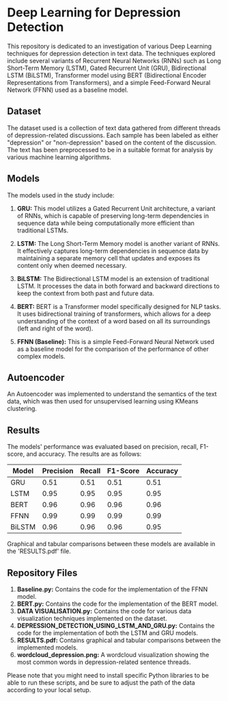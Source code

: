 # Deep Learning for Depression Detection

This repository is dedicated to an investigation of various Deep Learning techniques for depression detection in text data. The techniques explored include several variants of Recurrent Neural Networks (RNNs) such as Long Short-Term Memory (LSTM), Gated Recurrent Unit (GRU), Bidirectional LSTM (BiLSTM), Transformer model using BERT (Bidirectional Encoder Representations from Transformers), and a simple Feed-Forward Neural Network (FFNN) used as a baseline model. 

## Dataset

The dataset used is a collection of text data gathered from different threads of depression-related discussions. Each sample has been labeled as either "depression" or "non-depression" based on the content of the discussion. The text has been preprocessed to be in a suitable format for analysis by various machine learning algorithms.

## Models

The models used in the study include:

1. **GRU:** This model utilizes a Gated Recurrent Unit architecture, a variant of RNNs, which is capable of preserving long-term dependencies in sequence data while being computationally more efficient than traditional LSTMs.

2. **LSTM:** The Long Short-Term Memory model is another variant of RNNs. It effectively captures long-term dependencies in sequence data by maintaining a separate memory cell that updates and exposes its content only when deemed necessary.

3. **BiLSTM:** The Bidirectional LSTM model is an extension of traditional LSTM. It processes the data in both forward and backward directions to keep the context from both past and future data.

4. **BERT:** BERT is a Transformer model specifically designed for NLP tasks. It uses bidirectional training of transformers, which allows for a deep understanding of the context of a word based on all its surroundings (left and right of the word).

5. **FFNN (Baseline):** This is a simple Feed-Forward Neural Network used as a baseline model for the comparison of the performance of other complex models.

## Autoencoder

An Autoencoder was implemented to understand the semantics of the text data, which was then used for unsupervised learning using KMeans clustering.

## Results

The models' performance was evaluated based on precision, recall, F1-score, and accuracy. The results are as follows:

| Model  | Precision | Recall | F1-Score | Accuracy |
| ------ | --------- | ------ | -------- | -------- |
| GRU    | 0.51      | 0.51   | 0.51     | 0.51     |
| LSTM   | 0.95      | 0.95   | 0.95     | 0.95     |
| BERT   | 0.96      | 0.96   | 0.96     | 0.96     |
| FFNN   | 0.99      | 0.99   | 0.99     | 0.99     |
| BiLSTM | 0.96      | 0.96   | 0.96     | 0.95     |

Graphical and tabular comparisons between these models are available in the 'RESULTS.pdf' file.

## Repository Files

1. **Baseline.py:** Contains the code for the implementation of the FFNN model.
2. **BERT.py:** Contains the code for the implementation of the BERT model.
3. **DATA VISUALISATION.py:** Contains the code for various data visualization techniques implemented on the dataset.
4. **DEPRESSION_DETECTION_USING_LSTM_AND_GRU.py:** Contains the code for the implementation of both the LSTM and GRU models.
5. **RESULTS.pdf:** Contains graphical and tabular comparisons between the implemented models.
6. **wordcloud_depression.png:** A wordcloud visualization showing the most common words in depression-related sentence threads.
   
Please note that you might need to install specific Python libraries to be able to run these scripts, and be sure to adjust the path of the data according to your local setup.

